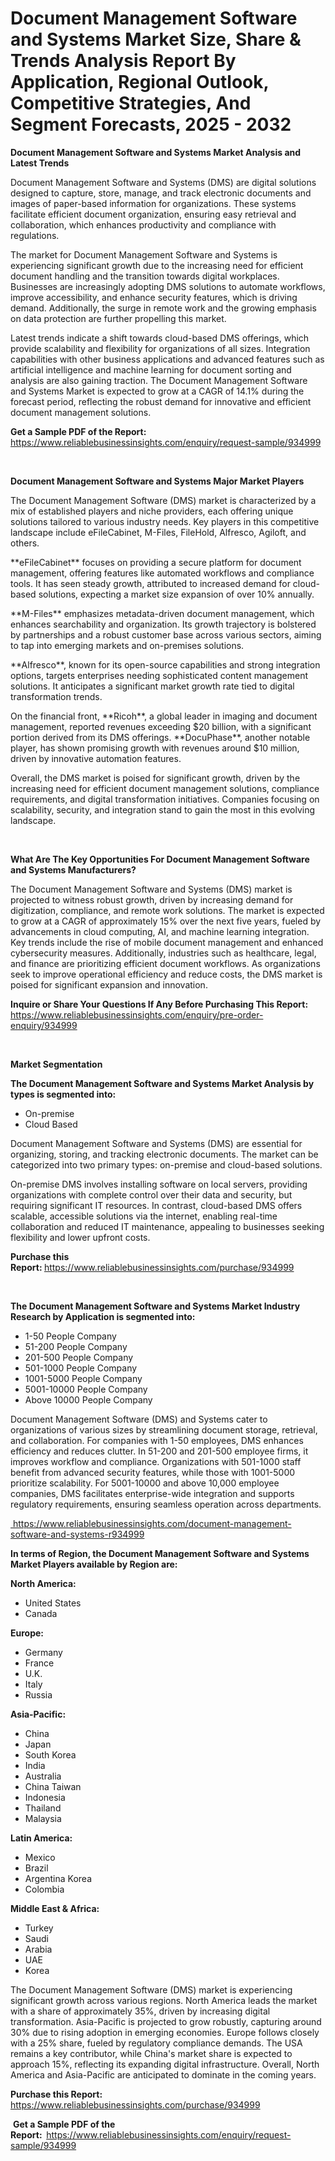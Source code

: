 <p><h1>Document Management Software and Systems Market Size, Share & Trends Analysis Report By Application, Regional Outlook, Competitive Strategies, And Segment Forecasts, 2025 - 2032</h1></p><p><strong>Document Management Software and Systems Market Analysis and Latest Trends</strong></p>
<p><p>Document Management Software and Systems (DMS) are digital solutions designed to capture, store, manage, and track electronic documents and images of paper-based information for organizations. These systems facilitate efficient document organization, ensuring easy retrieval and collaboration, which enhances productivity and compliance with regulations.</p><p>The market for Document Management Software and Systems is experiencing significant growth due to the increasing need for efficient document handling and the transition towards digital workplaces. Businesses are increasingly adopting DMS solutions to automate workflows, improve accessibility, and enhance security features, which is driving demand. Additionally, the surge in remote work and the growing emphasis on data protection are further propelling this market.</p><p>Latest trends indicate a shift towards cloud-based DMS offerings, which provide scalability and flexibility for organizations of all sizes. Integration capabilities with other business applications and advanced features such as artificial intelligence and machine learning for document sorting and analysis are also gaining traction. The Document Management Software and Systems Market is expected to grow at a CAGR of 14.1% during the forecast period, reflecting the robust demand for innovative and efficient document management solutions.</p></p>
<p><strong>Get a Sample PDF of the Report:&nbsp;</strong> <a href="https://www.reliablebusinessinsights.com/enquiry/request-sample/934999?utm_campaign=3168&utm_medium=2&utm_source=Github&utm_content=ia&utm_term=18042025&utm_id=document-management-software-and-systems">https://www.reliablebusinessinsights.com/enquiry/request-sample/934999</a></p>
<p>&nbsp;</p>
<p><strong>Document Management Software and Systems Major Market Players</strong></p>
<p><p>The Document Management Software (DMS) market is characterized by a mix of established players and niche providers, each offering unique solutions tailored to various industry needs. Key players in this competitive landscape include eFileCabinet, M-Files, FileHold, Alfresco, Agiloft, and others.</p><p>**eFileCabinet** focuses on providing a secure platform for document management, offering features like automated workflows and compliance tools. It has seen steady growth, attributed to increased demand for cloud-based solutions, expecting a market size expansion of over 10% annually.</p><p>**M-Files** emphasizes metadata-driven document management, which enhances searchability and organization. Its growth trajectory is bolstered by partnerships and a robust customer base across various sectors, aiming to tap into emerging markets and on-premises solutions.</p><p>**Alfresco**, known for its open-source capabilities and strong integration options, targets enterprises needing sophisticated content management solutions. It anticipates a significant market growth rate tied to digital transformation trends.</p><p>On the financial front, **Ricoh**, a global leader in imaging and document management, reported revenues exceeding $20 billion, with a significant portion derived from its DMS offerings. **DocuPhase**, another notable player, has shown promising growth with revenues around $10 million, driven by innovative automation features.</p><p>Overall, the DMS market is poised for significant growth, driven by the increasing need for efficient document management solutions, compliance requirements, and digital transformation initiatives. Companies focusing on scalability, security, and integration stand to gain the most in this evolving landscape.</p></p>
<p>&nbsp;</p>
<p><strong>What Are The Key Opportunities For Document Management Software and Systems Manufacturers?</strong></p>
<p><p>The Document Management Software and Systems (DMS) market is projected to witness robust growth, driven by increasing demand for digitization, compliance, and remote work solutions. The market is expected to grow at a CAGR of approximately 15% over the next five years, fueled by advancements in cloud computing, AI, and machine learning integration. Key trends include the rise of mobile document management and enhanced cybersecurity measures. Additionally, industries such as healthcare, legal, and finance are prioritizing efficient document workflows. As organizations seek to improve operational efficiency and reduce costs, the DMS market is poised for significant expansion and innovation.</p></p>
<p><strong>Inquire or Share Your Questions If Any Before Purchasing This Report:</strong> <a href="https://www.reliablebusinessinsights.com/enquiry/pre-order-enquiry/934999?utm_campaign=3168&utm_medium=2&utm_source=Github&utm_content=ia&utm_term=18042025&utm_id=document-management-software-and-systems">https://www.reliablebusinessinsights.com/enquiry/pre-order-enquiry/934999</a></p>
<p>&nbsp;</p>
<p><strong>Market Segmentation</strong></p>
<p><strong>The Document Management Software and Systems Market Analysis by types is segmented into:</strong></p>
<p><ul><li>On-premise</li><li>Cloud Based</li></ul></p>
<p><p>Document Management Software and Systems (DMS) are essential for organizing, storing, and tracking electronic documents. The market can be categorized into two primary types: on-premise and cloud-based solutions. </p><p>On-premise DMS involves installing software on local servers, providing organizations with complete control over their data and security, but requiring significant IT resources. In contrast, cloud-based DMS offers scalable, accessible solutions via the internet, enabling real-time collaboration and reduced IT maintenance, appealing to businesses seeking flexibility and lower upfront costs.</p></p>
<p><strong>Purchase this Report:&nbsp;</strong><a href="https://www.reliablebusinessinsights.com/purchase/934999?utm_campaign=3168&utm_medium=2&utm_source=Github&utm_content=ia&utm_term=18042025&utm_id=document-management-software-and-systems">https://www.reliablebusinessinsights.com/purchase/934999</a></p>
<p>&nbsp;</p>
<p><strong>The Document Management Software and Systems Market Industry Research by Application is segmented into:</strong></p>
<p><ul><li>1-50 People Company</li><li>51-200 People Company</li><li>201-500 People Company</li><li>501-1000 People Company</li><li>1001-5000 People Company</li><li>5001-10000 People Company</li><li>Above 10000 People Company</li></ul></p>
<p><p>Document Management Software (DMS) and Systems cater to organizations of various sizes by streamlining document storage, retrieval, and collaboration. For companies with 1-50 employees, DMS enhances efficiency and reduces clutter. In 51-200 and 201-500 employee firms, it improves workflow and compliance. Organizations with 501-1000 staff benefit from advanced security features, while those with 1001-5000 prioritize scalability. For 5001-10000 and above 10,000 employee companies, DMS facilitates enterprise-wide integration and supports regulatory requirements, ensuring seamless operation across departments.</p></p>
<p><a href="https://www.reliablebusinessinsights.com/document-management-software-and-systems-r934999?utm_campaign=3168&utm_medium=2&utm_source=Github&utm_content=ia&utm_term=18042025&utm_id=document-management-software-and-systems">&nbsp;https://www.reliablebusinessinsights.com/document-management-software-and-systems-r934999</a></p>
<p><strong>In terms of Region, the Document Management Software and Systems Market Players available by Region are:</strong></p>
<p>
    <p> <strong> North America: </strong>
        <ul>
            <li>United States</li>
            <li>Canada</li>
        </ul>
        </p> 
    <p> <strong> Europe: </strong>
        <ul>
            <li>Germany</li>
            <li>France</li>
            <li>U.K.</li>
            <li>Italy</li>
            <li>Russia</li>
        </ul>
        </p> 
    <p> <strong> Asia-Pacific: </strong>
        <ul>
            <li>China</li>
            <li>Japan</li>
            <li>South Korea</li>
            <li>India</li>
            <li>Australia</li>
            <li>China Taiwan</li>
            <li>Indonesia</li>
            <li>Thailand</li>
            <li>Malaysia</li>
        </ul>
        </p> 
    <p> <strong> Latin America: </strong>
        <ul>
            <li>Mexico</li>
            <li>Brazil</li>
            <li>Argentina Korea</li>
            <li>Colombia</li>
        </ul>
        </p> 
    <p> <strong> Middle East & Africa: </strong>
        <ul>
            <li>Turkey</li>
            <li>Saudi</li>
            <li>Arabia</li>
            <li>UAE</li>
            <li>Korea</li>
        </ul>
    </p>
    </p>
<p><p>The Document Management Software (DMS) market is experiencing significant growth across various regions. North America leads the market with a share of approximately 35%, driven by increasing digital transformation. Asia-Pacific is projected to grow robustly, capturing around 30% due to rising adoption in emerging economies. Europe follows closely with a 25% share, fueled by regulatory compliance demands. The USA remains a key contributor, while China's market share is expected to approach 15%, reflecting its expanding digital infrastructure. Overall, North America and Asia-Pacific are anticipated to dominate in the coming years.</p></p>
<p><strong>Purchase this Report: </strong><a href="https://www.reliablebusinessinsights.com/purchase/934999?utm_campaign=3168&utm_medium=2&utm_source=Github&utm_content=ia&utm_term=18042025&utm_id=document-management-software-and-systems">https://www.reliablebusinessinsights.com/purchase/934999</a></p>
<p>&nbsp;<strong>Get a Sample PDF of the Report:&nbsp;&nbsp;</strong><a href="https://www.reliablebusinessinsights.com/enquiry/request-sample/934999?utm_campaign=3168&utm_medium=2&utm_source=Github&utm_content=ia&utm_term=18042025&utm_id=document-management-software-and-systems">https://www.reliablebusinessinsights.com/enquiry/request-sample/934999</a></p>
<p><strong></strong></p>
<p><p></p><p></p><p></p></p>